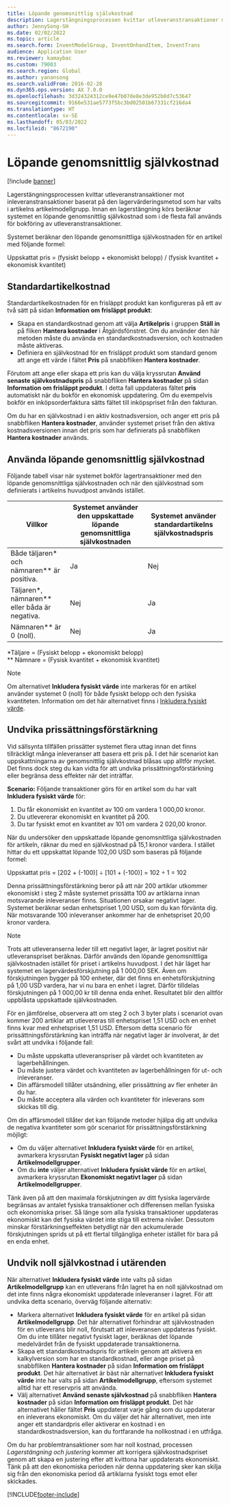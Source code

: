 ```yaml
---
title: Löpande genomsnittlig självkostnad
description: Lagerstängningsprocessen kvittar utleveranstransaktioner mot inleveranstransaktioner baserat på den lagervärderingsmetod som har valts i artikelns artikelmodellgrupp. Innan en lagerstängning körs beräknar systemet en löpande genomsnittlig självkostnad som i de flesta fall används för bokföring av utleveranstransaktioner.
author: JennySong-SH
ms.date: 02/02/2022
ms.topic: article
ms.search.form: InventModelGroup, InventOnhandItem, InventTrans
audience: Application User
ms.reviewer: kamaybac
ms.custom: 79003
ms.search.region: Global
ms.author: yanansong
ms.search.validFrom: 2016-02-28
ms.dyn365.ops.version: AX 7.0.0
ms.openlocfilehash: 3d324324312ce9e47b07de8e3de952b8d7c53647
ms.sourcegitcommit: 9166e531ae5773f5bc3bd02501b67331cf216da4
ms.translationtype: HT
ms.contentlocale: sv-SE
ms.lasthandoff: 05/03/2022
ms.locfileid: "8672190"
---
```

# <a name="running-average-cost-price"></a>Löpande genomsnittlig självkostnad

[!include [banner](../includes/banner.md)]

Lagerstängningsprocessen kvittar utleveranstransaktioner mot inleveranstransaktioner baserat på den lagervärderingsmetod som har valts i artikelns artikelmodellgrupp. Innan en lagerstängning körs beräknar systemet en löpande genomsnittlig självkostnad som i de flesta fall används för bokföring av utleveranstransaktioner.

Systemet beräknar den löpande genomsnittliga självkostnaden för en artikel med följande formel:

Uppskattat pris = (fysiskt belopp + ekonomiskt belopp) / (fysisk kvantitet + ekonomisk kvantitet)

## <a name="default-item-cost"></a>Standardartikelkostnad

Standardartikelkostnaden för en frisläppt produkt kan konfigureras på ett av två sätt på sidan **Information om frisläppt produkt**:

- Skapa en standardkostnad genom att välja **Artikelpris** i gruppen **Ställ in** på fliken **Hantera kostnader** i Åtgärdsfönstret. Om du använder den här metoden måste du använda en standardkostnadsversion, och kostnaden måste aktiveras.
- Definiera en självkostnad för en frisläppt produkt som standard genom att ange ett värde i fältet **Pris** på snabbfliken **Hantera kostnader**.

Förutom att ange eller skapa ett pris kan du välja kryssrutan **Använd senaste självkostnadspris** på snabbfliken **Hantera kostnader** på sidan **Information om frisläppt produkt**. I detta fall uppdateras fältet **pris** automatiskt när du bokför en ekonomisk uppdatering. Om du exempelvis bokför en inköpsorderfaktura sätts fältet till inköpspriset från den fakturan.

Om du har en självkostnad i en aktiv kostnadsversion, och anger ett pris på snabbfliken **Hantera kostnader**, använder systemet priset från den aktiva kostnadsversionen innan det pris som har definierats på snabbfliken **Hantera kostnader** används.

## <a name="using-the-running-average-cost-price"></a>Använda löpande genomsnittlig självkostnad

Följande tabell visar när systemet bokför lagertransaktioner med den löpande genomsnittliga självkostnaden och när den självkostnad som definierats i artikelns huvudpost används istället.

| Villkor | Systemet använder den uppskattade löpande genomsnittliga självkostnaden | Systemet använder standardartikelns självkostnadspris |
| --- | --- | --- |
| Både täljaren\* och nämnaren\*\* är positiva. | Ja | Nej |
| Täljaren\*, nämnaren\*\* eller båda är negativa. | Nej | Ja |
| Nämnaren\*\* är 0 (noll). | Nej | Ja |

\*Täljare = (Fysiskt belopp + ekonomiskt belopp)  
\*\* Nämnare = (Fysisk kvantitet + ekonomisk kvantitet)

> [!NOTE]
> Om alternativet **Inkludera fysiskt värde** inte markeras för en artikel använder systemet 0 (noll) för både fysiskt belopp och den fysiska kvantiteten. Information om det här alternativet finns i [Inkludera fysiskt värde](include-physical-value.md).

## <a name="avoiding-pricing-amplification"></a>Undvika prissättningsförstärkning

Vid sällsynta tillfällen prissätter systemet flera uttag innan det finns tillräckligt många inleveranser att basera ett pris på. I det här scenariot kan uppskattningarna av genomsnittlig självkostnad blåsas upp alltför mycket. Det finns dock steg du kan vidta för att undvika prissättningsförstärkning eller begränsa dess effekter när det inträffar.

**Scenario:** Följande transaktioner görs för en artikel som du har valt **Inkludera fysiskt värde** för:

1. Du får ekonomiskt en kvantitet av 100 om vardera 1 000,00 kronor.
2. Du utlevererar ekonomiskt en kvantitet på 200.
3. Du tar fysiskt emot en kvantitet av 101 om vardera 2 020,00 kronor.

När du undersöker den uppskattade löpande genomsnittliga självkostnaden för artikeln, räknar du med en självkostnad på 15,1 kronor vardera. I stället hittar du ett uppskattat löpande 102,00 USD som baseras på följande formel:

Uppskattat pris = \[202 + (-100)\] ÷ \[101 + (-100)\] = 102 ÷ 1 = 102

Denna prissättningsförstärkning beror på att när 200 artiklar utkommer ekonomiskt i steg 2 måste systemet prissätta 100 av artiklarna innan motsvarande inleveranser finns. Situationen orsakar negativt lager. Systemet beräknar sedan enhetspriset 1,00 USD, som du kan förvänta dig. När motsvarande 100 inleveranser ankommer har de enhetspriset 20,00 kronor vardera.

> [!NOTE]
> Trots att utleveranserna leder till ett negativt lager, är lagret positivt när utleveranspriset beräknas. Därför används den löpande genomsnittliga självkostnaden istället för priset i artikelns huvudpost. I det här läget har systemet en lagervärdesförskjutning på 1 000,00 SEK. Även om förskjutningen bygger på 100 enheter, där det finns en enhetsförskjutning på 1,00 USD vardera, har vi nu bara en enhet i lagret. Därför tilldelas förskjutningen på 1 000,00 kr till denna enda enhet. Resultatet blir den alltför uppblåsta uppskattade självkostnaden.
>
> För en jämförelse, observera att om steg 2 och 3 byter plats i scenariot ovan kommer 200 artiklar att utlevereras till enhetspriset 1,51 USD och en enhet finns kvar med enhetspriset 1,51 USD. Eftersom detta scenario för prissättningsförstärkning kan inträffa när negativt lager är involverat, är det svårt att undvika i följande fall:
>
> - Du måste uppskatta utleveranspriser på värdet och kvantiteten av lagerbehållningen.
> - Du måste justera värdet och kvantiteten av lagerbehållningen för ut- och inleveranser.
> - Din affärsmodell tillåter utsändning, eller prissättning av fler enheter än du har.
> - Du måste acceptera alla värden och kvantiteter för inleverans som skickas till dig.

Om din affärsmodell tillåter det kan följande metoder hjälpa dig att undvika de negativa kvantiteter som gör scenariot för prissättningsförstärkning möjligt:

- Om du väljer alternativet **Inkludera fysiskt värde** för en artikel, avmarkera kryssrutan **Fysiskt negativt lager** på sidan **Artikelmodellgrupper**.
- Om du **inte** väljer alternativet **Inkludera fysiskt värde** för en artikel, avmarkera kryssrutan **Ekonomiskt negativt lager** på sidan **Artikelmodellgrupper**.

Tänk även på att den maximala förskjutningen av ditt fysiska lagervärde begränsas av antalet fysiska transaktioner och differensen mellan fysiska och ekonomiska priser. Så länge som alla fysiska transaktioner uppdateras ekonomiskt kan det fysiska värdet inte stiga till extrema nivåer. Dessutom minskar förstärkningseffekten betydligt när den ackumulerade förskjutningen sprids ut på ett flertal tillgängliga enheter istället för bara på en enda enhet.

## <a name="avoid-a-zero-cost-price-on-issues"></a>Undvik noll självkostnad i utärenden

När alternativet **Inkludera fysiskt värde** inte valts på sidan **Artikelmodellgrupp** kan en utleverans från lagret ha en noll självkostnad om det inte finns några ekonomiskt uppdaterade inleveranser i lagret. För att undvika detta scenario, överväg följande alternativ:

- Markera alternativet **Inkludera fysiskt värde** för en artikel på sidan **Artikelmodellgrupp**. Det här alternativet förhindrar att självkostnaden för en utleverans blir noll, förutsatt att inleveransen uppdateras fysiskt. Om du inte tillåter negativt fysiskt lager, beräknas det löpande medelvärdet från de fysiskt uppdaterade transaktionerna.
- Skapa ett standardkostnadspris för artikeln genom att aktivera en kalkylversion som har en standardkostnad, eller ange priset på snabbfliken **Hantera kostnader** på sidan **Information om frisläppt produkt**. Det här alternativet är bäst när alternativet **Inkludera fysiskt värde** inte har valts på sidan **Artikelmodellgrupp**, eftersom systemet alltid har ett reservpris att använda.
- Välj alternativet **Använd senaste självkostnad** på snabbfliken **Hantera kostnader** på sidan **Information om frisläppt produkt**. Det här alternativet håller fältet **Pris** uppdaterat varje gång som du uppdaterar en inleverans ekonomiskt. Om du väljer det här alternativet, men inte anger ett standardpris eller aktiverar en kostnad i en standardkostnadsversion, kan du fortfarande ha nollkostnad i en utfråga.

Om du har problemtransaktioner som har noll kostnad, processen *Lagerstängning och justering* kommer att korrigera självkostnadspriset genom att skapa en justering efter att kvittona har uppdaterats ekonomiskt. Tänk på att den ekonomiska perioden när denna uppdatering sker kan skilja sig från den ekonomiska period då artiklarna fysiskt togs emot eller skickades.

[!INCLUDE[footer-include](../../includes/footer-banner.md)]
